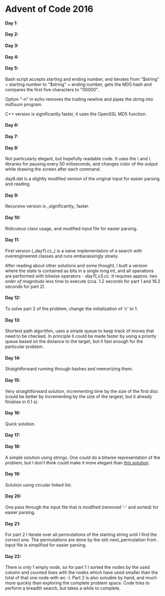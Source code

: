 # Advent of Code 2016

<h4>Day 1:</h4>

<h4>Day 2:</h4>

<h4>Day 3:</h4>

<h4>Day 4:</h4>

<h4>Day 5:</h4>
Bash script accepts starting and ending number, and iterates from "$string" + starting number to "$string" + ending number, gets the MD5 hash and compares the first five characters to "00000". 

Option "-n" in echo removes the trailing newline and pipes the string into md5sum program. 

C++ version is significantly faster, it uses the OpenSSL MD5 function.

<h4>Day 6:</h4>

<h4>Day 7:</h4>

<h4>Day 8:</h4>
Not particularly elegant, but hopefully readable code. It uses the \<chrono\> and \<thread\> libraries for pausing every 50 miliseconds, and changes color of the output while drawing the screen after each command. 

day8.dat is a slightly modified version of the original input for easier parsing and reading. 

<h4>Day 9:</h4>
Recursive version is _significantly_ faster.

<h4>Day 10:</h4>
Ridiculous class usage, and modified input file for easier parsing. 

<h4>Day 11:</h4>
First version (_day11.cc_) is a naive implementation of a search with overengineered classes and runs embarassingly slowly.

After reading about other solutions and some thought, I built a version where the state is contained as bits in a single long int, and all operations are performed with bitwise operators - <i>day11_v3.cc</i>. It requires approx. two _order of magnitude_ less time to execute (cca. 1.2 seconds for part 1 and 16.2 seconds for part 2).

<h4>Day 12:</h4>
To solve part 2 of the problem, change the initialization of 'c' to 1.

<h4>Day 13:</h4>
Shortest path algorithm, uses a simple queue to keep track of moves that need to be checked. In principle it could be made faster by using a priority queue based on the distance to the target, but it fast enough for the particular problem.

<h4>Day 14:</h4>
Straightforward running through hashes and memorizing them.

<h4>Day 15:</h4>
Very straightforward solution, incrementing time by the size of the first disc (could be better by incrementing by the size of the largest, but it already finishes in 0.1 s).

<h4>Day 16:</h4>
Quick solution.

<h4>Day 17:</h4>

<h4>Day 18:</h4>
A simple solution using strings. One could do a bitwise representation of the problem, but I don't think could make it more elegant than <a href="https://www.reddit.com/r/adventofcode/comments/5iyp50/2016_day_18_solutions/dbc0l6j/">this solution</a>.

<h4>Day 19:</h4>
Solution using circular linked list.

<h4>Day 20:</h4>
One pass through the input file that is modified (removed '-' and sorted) for easier parsing.

<h4>Day 21:</h4>
For part 2 I iterate over all permutations of the starting string until I find the correct one. The permutations are done by the std::next_permutation from <algorithm>. Input file is simplified for easier parsing.

<h4>Day 22:</h4>
There is only 1 empty node, so for part 1 I sorted the nodes by the used column and counted lines with the nodes which have used smaller than the total of that one node with wc -l. Part 2 is also solvable by hand, and much more quickly than exploring the complete problem space. Code tries to perform a breadth search, but takes a while to complete. 
